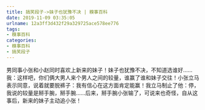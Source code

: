 ```yaml
---
title: 搞笑段子->妹子也犹豫不决 | 糗事百科
date: 2019-11-09 03:35:05
urlname: 12a3ff3d432f29a329725ace578ee776
tags: 
- 糗事百科
categories:
- 糗事百科
- 搞笑段子
---
```

男同事小张和小赵同时喜欢上新来的妹子！妹子也犹豫不决，不知道选谁好……我：这样吧，你们俩大男人来个男人之间的较量，谁赢了谁和妹子交往！小张立马表示同意，说着就要脱裤子：我有信心在这方面肯定能赢！我立马制止了他：停，我说的较量是掰手腕，掰手腕……后来，掰手腕小张输了，可说来也奇怪，自从这事后，新来的妹子主动追小张！


